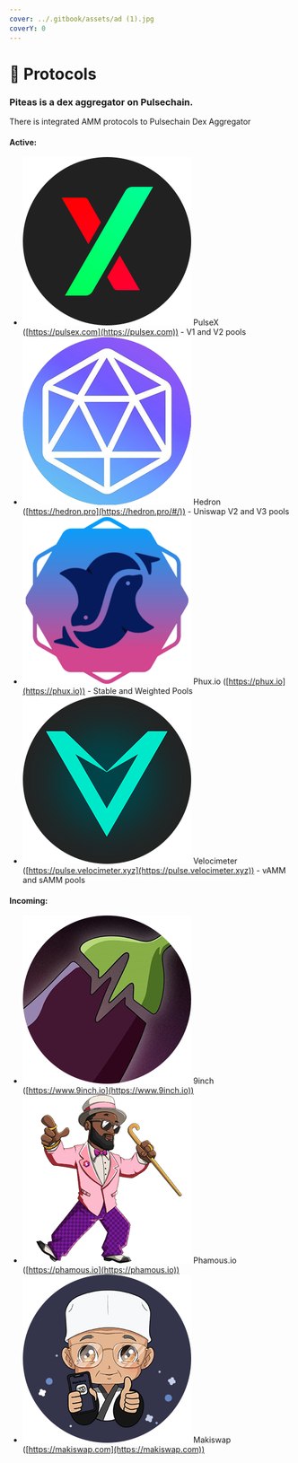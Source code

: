 ```yaml
---
cover: ../.gitbook/assets/ad (1).jpg
coverY: 0
---
```


# 🧩 Protocols

### Piteas is a dex aggregator on Pulsechain.

There is integrated AMM protocols to Pulsechain Dex Aggregator

#### Active:

* <img src="../.gitbook/assets/pulsex.png" alt="" data-size="line"> PulseX ([https://pulsex.com](https://pulsex.com)) - V1 and V2 pools
* <img src="../.gitbook/assets/hedron.png" alt="" data-size="line"> Hedron ([https://hedron.pro](https://hedron.pro/#/)) - Uniswap V2 and V3 pools
* <img src="../.gitbook/assets/phux.png" alt="" data-size="line"> Phux.io ([https://phux.io](https://phux.io)) - Stable and Weighted Pools
* <img src="../.gitbook/assets/velocimeter.png" alt="" data-size="line"> Velocimeter ([https://pulse.velocimeter.xyz](https://pulse.velocimeter.xyz)) - vAMM and sAMM pools

#### Incoming:

* <img src="../.gitbook/assets/9inch.png" alt="" data-size="line"> 9inch ([https://www.9inch.io](https://www.9inch.io))
* <img src="../.gitbook/assets/phamous.png" alt="" data-size="line"> Phamous.io ([https://phamous.io](https://phamous.io))
* <img src="../.gitbook/assets/maki.png" alt="" data-size="line"> Makiswap ([https://makiswap.com](https://makiswap.com))
